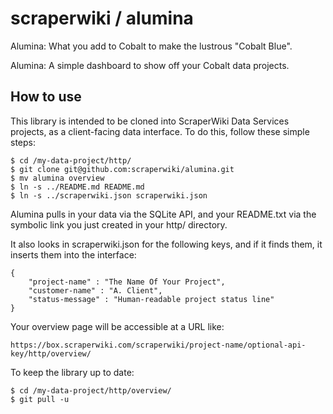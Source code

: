 # scraperwiki / alumina #

Alumina: What you add to Cobalt to make the lustrous "Cobalt Blue".

Alumina: A simple dashboard to show off your Cobalt data projects.

## How to use ##

This library is intended to be cloned into ScraperWiki Data Services projects, as a client-facing data interface. To do this, follow these simple steps:

    $ cd /my-data-project/http/
    $ git clone git@github.com:scraperwiki/alumina.git
    $ mv alumina overview
    $ ln -s ../README.md README.md
    $ ln -s ../scraperwiki.json scraperwiki.json

Alumina pulls in your data via the SQLite API, and your README.txt via the symbolic link you just created in your http/ directory.

It also looks in scraperwiki.json for the following keys, and if it finds them, it inserts them into the interface:

    {
        "project-name" : "The Name Of Your Project",
        "customer-name" : "A. Client",
        "status-message" : "Human-readable project status line"
    }

Your overview page will be accessible at a URL like:

    https://box.scraperwiki.com/scraperwiki/project-name/optional-api-key/http/overview/ 

To keep the library up to date:

    $ cd /my-data-project/http/overview/
    $ git pull -u